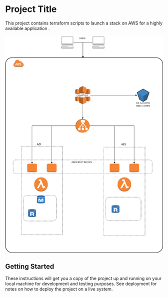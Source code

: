 # Project Title

This project contains terraform scripts to launch a stack on AWS for a highly available application . 

![alt text](files/Pattern.png)
## Getting Started

These instructions will get you a copy of the project up and running on your local machine for development and testing purposes. See deployment for notes on how to deploy the project on a live system.
